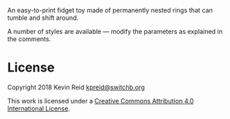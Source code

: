 An easy-to-print fidget toy made of permanently nested rings that can tumble and shift around.

A number of styles are available — modify the parameters as explained in the comments.

# License

Copyright 2018 Kevin Reid <kpreid@switchb.org>

This work is licensed under a <a rel="license" href="https://creativecommons.org/licenses/by/4.0/">Creative Commons Attribution 4.0 International License</a>.
